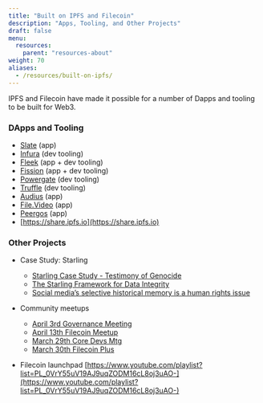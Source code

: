 ```yaml
---
title: "Built on IPFS and Filecoin"
description: "Apps, Tooling, and Other Projects"
draft: false
menu:
  resources:
    parent: "resources-about"
weight: 70
aliases:
  - /resources/built-on-ipfs/
---
```


IPFS and Filecoin have made it possible for a number of Dapps and tooling to be built for Web3.

### DApps and Tooling

- [Slate](https://slate.host/) (app)
- [Infura](https://infura.io/docs/filecoin) (dev tooling)
- [Fleek](https://fleek.co/) (app + dev tooling)
- [Fission](https://fission.codes) (app + dev tooling)
- [Powergate](https://docs.textile.io/powergate/) (dev tooling)
- [Truffle](https://filecoin.io/blog/posts/truffle-suite-launches-nft-development-template-with-filecoin-box/) (dev tooling)
- [Audius](https://audius.co/) (app)
- [File.Video](https://file.video/) (app)
- [Peergos](https://book.peergos.org/) (app)
- [https://share.ipfs.io](https://share.ipfs.io)

### Other Projects

- Case Study: Starling
  - [Starling Case Study - Testimony of Genocide ](https://www.youtube.com/watch?v=FOPRhf8B6wg&feature=youtu.be)
  - [The Starling Framework for Data Integrity](https://www.youtube.com/watch?v=VRX44LeBoO0&t=7s)<span style="text-decoration:underline;"> </span>
  - [Social media’s selective historical memory is a human rights issue](https://www.independent.co.uk/voices/social-media-moderating-content-human-rights-b1788337.html)
- Community meetups

  - [April 3rd Governance Meeting](https://www.youtube.com/watch?v=BIvFtwCeOjU)<span style="text-decoration:underline;"> </span>
  - [April 13th Filecoin Meetup](https://www.youtube.com/watch?v=zjtsnqNjIfo)<span style="text-decoration:underline;"> </span>
  - [March 29th Core Devs Mtg](https://www.youtube.com/watch?v=utHInpSmoxw)<span style="text-decoration:underline;"> </span>
  - [March 30th Filecoin Plus](https://www.youtube.com/watch?v=BOLZ_iyVVaI)

- Filecoin launchpad [https://www.youtube.com/playlist?list=PL_0VrY55uV19AJ9uqZODM16cL8oj3uAO-](https://www.youtube.com/playlist?list=PL_0VrY55uV19AJ9uqZODM16cL8oj3uAO-)

